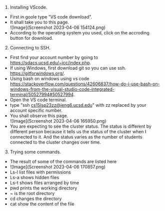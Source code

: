 1. Installing VScode. <br />
 - First in goole type "VS code download".<br />
 - It shall take you to this page. <br />
![Image](Screenshot 2023-04-06 154124.png)
 - According to the operating system you used, click on the accroding button for download.<br />
 
2. Connecting to SSH. <br />
 - First find your account number by going to https://sdacs.ucsd.edu/~icc/index.php. <br />
 - If using Windows, first download git so you can use ssh. https://gitforwindows.org/.
 - Using bash on windows using vs code https://stackoverflow.com/questions/42606837/how-do-i-use-bash-on-windows-from-the-visual-studio-code-integrated-terminal/50527994#50527994. <br />
 - Open the VS code terminal. <br />
 - type  "ssh cs15lsp23zz@ieng6.ucsd.edu" with zz replaced by your account specific number. <br />
 - You shall observe this page.<br />
![Image](Screenshot 2023-04-06 165950.png)
 - You are expecting to see the cluster status. The status is different by different person because it tells us the status of the cluster when I connected to it. And the status varies as the number of students connected to the cluster changes over time.<br />

3. Trying some commands.  <br />
 - The result of some of the commands are listed here
 - ![Image](Screenshot 2023-04-06 170857.png)
 - Ls-l list files with permissions
 - Ls-a shows hidden files
 - Ls-t shows files arranged by time
 - pwd prints the working directory
 - ~ is the root directory
 - cd changes the directory
 - cat show the content of the file
